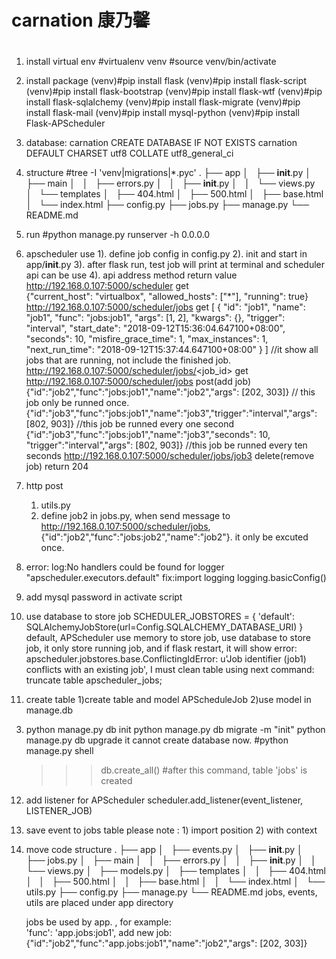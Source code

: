 # carnation 康乃馨 
# 
1. install virtual env 
   #virtualenv venv
   #source  venv/bin/activate
2. install package
   (venv)#pip install flask
   (venv)#pip install flask-script
   (venv)#pip install flask-bootstrap
   (venv)#pip install flask-wtf
   (venv)#pip install flask-sqlalchemy
   (venv)#pip install flask-migrate
   (venv)#pip install flask-mail
   (venv)#pip install mysql-python
   (venv)#pip install Flask-APScheduler


3. database: carnation
   CREATE DATABASE IF NOT EXISTS carnation DEFAULT CHARSET utf8 COLLATE utf8_general_ci


4. structure
   #tree -I 'venv|migrations|*.pyc'
   .
   ├── app
   │   ├── __init__.py
   │   ├── main
   │   │   ├── errors.py
   │   │   ├── __init__.py
   │   │   └── views.py
   │   └── templates
   │       ├── 404.html
   │       ├── 500.html
   │       ├── base.html
   │       └── index.html
   ├── config.py
   ├── jobs.py
   ├── manage.py
   └── README.md

5. run
   #python manage.py runserver -h 0.0.0.0

6. apscheduler use
   1). define job config in config.py
   2). init and start in app/__init__.py
   3). after flask run, test job will print at terminal and scheduler api can be use
   4). api
           address                                method     return value
    http://192.168.0.107:5000/scheduler            get        
	 {"current_host": "virtualbox", "allowed_hosts": ["*"], "running": true}
    http://192.168.0.107:5000/scheduler/jobs       get
    [
	  {
	    "id": "job1", 
		"name": "job1", 
		"func": "jobs:job1", 
		"args": [1, 2], 
		"kwargs": {}, 
		"trigger": "interval", 
		"start_date": "2018-09-12T15:36:04.647100+08:00", 
		"seconds": 10, 
		"misfire_grace_time": 1, 
		"max_instances": 1, 
		"next_run_time": "2018-09-12T15:37:44.647100+08:00"
	  }
   ]
   //it show all jobs that are running, not include the finished job. 
   http://192.168.0.107:5000/scheduler/jobs/<job_id>  get 
   http://192.168.0.107:5000/scheduler/jobs  post(add job)
   {"id":"job2","func":"jobs:job1","name":"job2","args": [202, 303]}      // this job only be runned once.
   {"id":"job3","func":"jobs:job1","name":"job3","trigger":"interval","args": [802, 903]} //this job be runned every one second
   {"id":"job3","func":"jobs:job1","name":"job3","seconds": 10, "trigger":"interval","args": [802, 903]} //this job be runned every ten seconds
   http://192.168.0.107:5000/scheduler/jobs/job3 delete(remove job) return 204

7. http post
   1) utils.py
   2) define job2 in jobs.py, when send message to http://192.168.0.107:5000/scheduler/jobs, {"id":"job2","func":"jobs:job2","name":"job2"}. it only be excuted once.

    
8. error:
   log:No handlers could be found for logger "apscheduler.executors.default"
   fix:import logging
       logging.basicConfig()

9. add mysql password in activate script
10. use database to store job
    SCHEDULER_JOBSTORES = {
        'default': SQLAlchemyJobStore(url=Config.SQLALCHEMY_DATABASE_URI)
    }
    default, APScheduler use memory to store job, use database to store job, it only store running job, and if flask restart, it will show error: apscheduler.jobstores.base.ConflictingIdError: u'Job identifier (job1) conflicts with an existing job', I must clean table using next command: truncate table apscheduler_jobs;

11. create table
   1)create table and model APScheduleJob
   2)use model in manage.db
   3) python manage.py db init
      python manage.py db migrate -m "init"
      python manage.py db upgrade
      it cannot create database now.
      #python manage.py  shell
      >>> db.create_all()        #after this command, table 'jobs' is created

12. add listener for APScheduler
    scheduler.add_listener(event_listener, LISTENER_JOB)
    
13. save event to jobs table
    please note : 1) import position
                  2) with context
 
14. move code structure
    .
    ├── app
    │   ├── events.py
    │   ├── __init__.py
    │   ├── jobs.py
    │   ├── main
    │   │   ├── errors.py
    │   │   ├── __init__.py
    │   │   └── views.py
    │   ├── models.py
    │   ├── templates
    │   │   ├── 404.html
    │   │   ├── 500.html
    │   │   ├── base.html
    │   │   └── index.html
    │   └── utils.py
    ├── config.py
    ├── manage.py
    └── README.md
    jobs, events, utils are placed under app directory

    jobs be used by app. , for example:        
    'func': 'app.jobs:job1',
    add new job:
    {"id":"job2","func":"app.jobs:job1","name":"job2","args": [202, 303]} 
